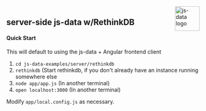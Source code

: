 <img src="https://raw.githubusercontent.com/js-data/js-data/master/js-data.png" alt="js-data logo" title="js-data" align="right" width="64" height="64" />

## server-side js-data w/RethinkDB

#### Quick Start
This will default to using the js-data + Angular frontend client

1. `cd js-data-examples/server/rethinkdb`
1. `rethinkdb` (Start rethinkdb, if you don't already have an instance running somewhere else
1. `node app/app.js` (In another terminal)
1. `open localhost:3000` (In another terminal)

Modify `app/local.config.js` as necessary.
